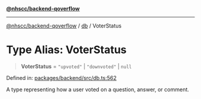 [**@nhscc/backend-qoverflow**](../../README.md)

***

[@nhscc/backend-qoverflow](../../README.md) / [db](../README.md) / VoterStatus

# Type Alias: VoterStatus

> **VoterStatus** = `"upvoted"` \| `"downvoted"` \| `null`

Defined in: [packages/backend/src/db.ts:562](https://github.com/nhscc/qoverflow.api.hscc.bdpa.org/blob/7f72ded3e1b4a649a6466e0d002164176291fadc/packages/backend/src/db.ts#L562)

A type representing how a user voted on a question, answer, or comment.

